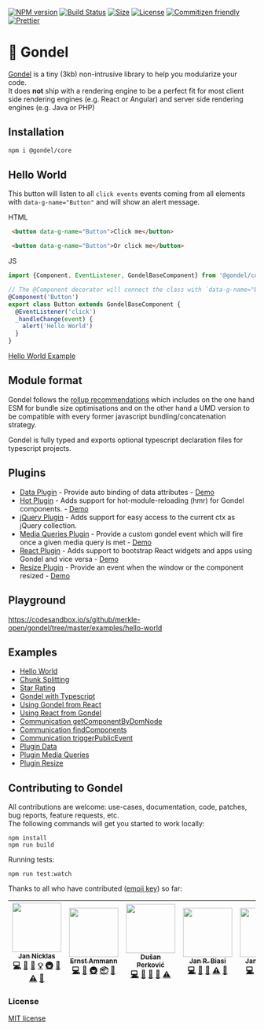 [![NPM version][npm-image]][npm-url]
[![Build Status](https://github.com/merkle-open/gondel/workflows/ci/badge.svg?branch=master)](https://github.com/merkle-open/gondel/actions)
[![Size][size-image]][size-url]
[![License][license-image]][license-url] 
[![Commitizen friendly][commitizen-image]][commitizen-url] 
[![Prettier](https://img.shields.io/badge/Code%20Style-Prettier-green.svg)](https://github.com/prettier/prettier)

# 🚡 Gondel

[Gondel](https://en.wikipedia.org/wiki/Gondola) is a tiny (3kb) non-intrusive library to help you modularize your code.  
It does **not** ship with a rendering engine to be a perfect fit for most client side rendering engines (e.g. React or Angular) and server side rendering engines (e.g. Java or PHP)

## Installation

```bash
npm i @gondel/core
```

## Hello World

This button will listen to all `click events` events coming from all elements with `data-g-name="Button"` and will
show an alert message.

HTML

```html
 <button data-g-name="Button">Click me</button>

 <button data-g-name="Button">Or click me</button>
```

JS

```js
import {Component, EventListener, GondelBaseComponent} from '@gondel/core';

// The @Component decorator will connect the class with `data-g-name="Button"` elements.
@Component('Button')
export class Button extends GondelBaseComponent {
  @EventListener('click') 
  _handleChange(event) {
    alert('Hello World')
  }
}
```

[Hello World Example](https://codesandbox.io/s/github/merkle-open/gondel/tree/master/examples/hello-world)

## Module format 

Gondel follows the [rollup recommendations](https://github.com/rollup/rollup/wiki/pkg.module) which includes on the one hand ESM for bundle size optimisations and on the other hand a UMD version to be compatible with every former javascript bundling/concatenation strategy.

Gondel is fully typed and exports optional typescript declaration files for typescript projects.

## Plugins

- [Data Plugin](https://github.com/merkle-open/gondel/tree/master/packages/plugins/data) - Provide auto binding of data attributes - [Demo](https://codesandbox.io/s/github/merkle-open/gondel/tree/master/examples/plugin-data)
- [Hot Plugin](https://github.com/merkle-open/gondel/tree/master/packages/plugins/hot) - Adds support for hot-module-reloading (hmr) for Gondel components. - [Demo](https://codesandbox.io/s/github/merkle-open/gondel/tree/master/examples/typescript)
- [jQuery Plugin](https://github.com/merkle-open/gondel/tree/master/packages/plugins/jquery) - Adds support for easy access to the current ctx as jQuery collection.
- [Media Queries Plugin](https://github.com/merkle-open/gondel/tree/master/packages/plugins/media-queries) - Provide a custom gondel event which will fire once a given media query is met - [Demo](https://codesandbox.io/s/github/merkle-open/gondel/tree/master/examples/plugin-media-query)
- [React Plugin](https://github.com/merkle-open/gondel/tree/master/packages/plugins/resize) - Adds support to bootstrap React widgets and apps using Gondel and vice versa - [Demo](https://codesandbox.io/s/github/merkle-open/gondel/tree/master/examples/gondel-react)
- [Resize Plugin](https://github.com/merkle-open/gondel/tree/master/packages/plugins/resize) - Provide an event when the window or the component resized - [Demo](https://codesandbox.io/s/github/merkle-open/gondel/tree/master/examples/plugin-resize)

## Playground

https://codesandbox.io/s/github/merkle-open/gondel/tree/master/examples/hello-world

## Examples

+ [Hello World](https://codesandbox.io/s/github/merkle-open/gondel/tree/master/examples/hello-world)
+ [Chunk Splitting](https://codesandbox.io/s/github/merkle-open/gondel/tree/master/examples/lazy-load)
+ [Star Rating](https://codesandbox.io/s/github/merkle-open/gondel/tree/master/examples/five-star)
+ [Gondel with Typescript](https://codesandbox.io/s/github/merkle-open/gondel/tree/master/examples/typescript)
+ [Using Gondel from React](https://codesandbox.io/s/github/merkle-open/gondel/tree/master/examples/react-gondel)
+ [Using React from Gondel](https://codesandbox.io/s/github/merkle-open/gondel/tree/master/examples/gondel-react)
+ [Communication getComponentByDomNode](https://codesandbox.io/s/github/merkle-open/gondel/tree/master/examples/get-component-by-dom-node)
+ [Communication findComponents](https://codesandbox.io/s/github/merkle-open/gondel/tree/master/examples/find-components)
+ [Communication triggerPublicEvent](https://codesandbox.io/s/github/merkle-open/gondel/tree/master/examples/trigger-public-event)
+ [Plugin Data](https://codesandbox.io/s/github/merkle-open/gondel/tree/master/examples/plugin-data)
+ [Plugin Media Queries](https://codesandbox.io/s/github/merkle-open/gondel/tree/master/examples/plugin-media-query)
+ [Plugin Resize](https://codesandbox.io/s/github/merkle-open/gondel/tree/master/examples/plugin-resize)

## Contributing to Gondel

All contributions are welcome: use-cases, documentation, code, patches, bug reports, feature requests, etc.  
The following commands will get you started to work locally:

```
npm install
npm run build
```

Running tests:

```
npm run test:watch
```

Thanks to all who have contributed ([emoji key](https://allcontributors.org/docs/en/emoji-key)) so far:

<!-- ALL-CONTRIBUTORS-LIST:START - Do not remove or modify this section -->
<!-- prettier-ignore -->
| [<img src="https://avatars2.githubusercontent.com/u/4113649?v=4" width="100px;"/><br /><sub><b>Jan Nicklas</b></sub>](https://twitter.com/jantimon)<br />[💻](https://github.com/merkle-open/gondel/commits?author=jantimon "Code") [📖](https://github.com/merkle-open/gondel/commits?author=jantimon "Documentation") [🐛](https://github.com/merkle-open/gondel/issues?q=author%3Ajantimon "Bug reports") [💡](#example-jantimon "Examples") [🚇](#infra-jantimon "Infrastructure (Hosting, Build-Tools, etc)") [🔌](#plugin-jantimon "Plugin/utility libraries") [⚠️](https://github.com/merkle-open/gondel/commits?author=jantimon "Tests") [👀](#review-jantimon "Reviewed Pull Requests") | [<img src="https://avatars1.githubusercontent.com/u/149406?v=4" width="100px;"/><br /><sub><b>Ernst Ammann</b></sub>](https://github.com/ernscht)<br />[💻](https://github.com/merkle-open/gondel/commits?author=ernscht "Code") [📖](https://github.com/merkle-open/gondel/commits?author=ernscht "Documentation") [🚇](#infra-ernscht "Infrastructure (Hosting, Build-Tools, etc)") [📦](#platform-ernscht "Packaging/porting to new platform") [👀](#review-ernscht "Reviewed Pull Requests") | [<img src="https://avatars1.githubusercontent.com/u/9339019?v=4" width="100px;"/><br /><sub><b>Dušan Perković</b></sub>](https://github.com/noblica)<br />[💻](https://github.com/merkle-open/gondel/commits?author=noblica "Code") [📖](https://github.com/merkle-open/gondel/commits?author=noblica "Documentation") [🔌](#plugin-noblica "Plugin/utility libraries") [🤔](#ideas-noblica "Ideas, Planning, & Feedback") [⚠️](https://github.com/merkle-open/gondel/commits?author=noblica "Tests") | [<img src="https://avatars1.githubusercontent.com/u/4563751?v=4" width="100px;"/><br /><sub><b>Jan R. Biasi</b></sub>](https://aviormusic.com)<br />[💻](https://github.com/merkle-open/gondel/commits?author=janbiasi "Code") [📖](https://github.com/merkle-open/gondel/commits?author=janbiasi "Documentation") [🤔](#ideas-janbiasi "Ideas, Planning, & Feedback") [⚠️](https://github.com/merkle-open/gondel/commits?author=janbiasi "Tests") [👀](#review-janbiasi "Reviewed Pull Requests") | [<img src="https://avatars1.githubusercontent.com/u/3381820?v=4" width="100px;"/><br /><sub><b>Jan Widmer</b></sub>](https://github.com/janwidmer)<br />[💻](https://github.com/merkle-open/gondel/commits?author=janwidmer "Code") [📖](https://github.com/merkle-open/gondel/commits?author=janwidmer "Documentation") [💡](#example-janwidmer "Examples") [🤔](#ideas-janwidmer "Ideas, Planning, & Feedback") [🔌](#plugin-janwidmer "Plugin/utility libraries") | [<img src="https://avatars1.githubusercontent.com/u/3457712?v=4" width="100px;"/><br /><sub><b>Claudio Bianucci</b></sub>](https://github.com/chezdev)<br />[💻](https://github.com/merkle-open/gondel/commits?author=chezdev "Code") [🤔](#ideas-chezdev "Ideas, Planning, & Feedback") |
| :---: | :---: | :---: | :---: | :---: | :---: |
<!-- ALL-CONTRIBUTORS-LIST:END -->

### License

[MIT license](./LICENSE)

[npm-image]: https://badge.fury.io/js/%40gondel%2Fcore.svg
[npm-url]: https://npmjs.org/package/@gondel/core
[license-image]: https://img.shields.io/badge/license-MIT-green.svg
[license-url]: http://opensource.org/licenses/MIT
[commitizen-image]: https://img.shields.io/badge/commitizen-friendly-brightgreen.svg
[commitizen-url]: http://commitizen.github.io/cz-cli/
[size-image]: http://img.badgesize.io/merkle-open/gondel/master/packages/core/dist/gondel.es5.min.js.svg?compression=gzip&label=gzip%20size
[size-url]: https://unpkg.com/@gondel/core/dist/gondel.es5.min.js
